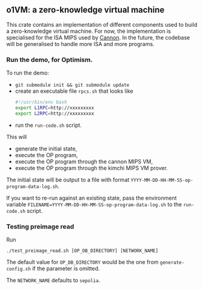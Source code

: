 ## o1VM: a zero-knowledge virtual machine

This crate contains an implementation of different components used to build a
zero-knowledge virtual machine.
For now, the implementation is specialised for the ISA MIPS used by
[Cannon](https://github.com/ethereum-optimism/cannon).
In the future, the codebase will be generalised to handle more ISA and more
programs.


### Run the demo, for Optimism.

To run the demo:
* `git submodule init && git submodule update`
* create an executable file `rpcs.sh` that looks like
  ```bash
  #!/usr/bin/env bash
  export L1RPC=http://xxxxxxxxx
  export L2RPC=http://xxxxxxxxx
  ```
* run the `run-code.sh` script.

This will
* generate the initial state,
* execute the OP program,
* execute the OP program through the cannon MIPS VM,
* execute the OP program through the kimchi MIPS VM prover.

The initial state will be output to a file with format `YYYY-MM-DD-HH-MM-SS-op-program-data-log.sh`.

If you want to re-run against an existing state, pass the environment variable `FILENAME=YYYY-MM-DD-HH-MM-SS-op-program-data-log.sh` to the `run-code.sh` script.


### Testing preimage read

Run
```
./test_preimage_read.sh [OP_DB_DIRECTORY] [NETWORK_NAME]
```

The default value for `OP_DB_DIRECTORY` would be the one from
`generate-config.sh` if the parameter is omitted.

The `NETWORK_NAME` defaults to `sepolia`.

